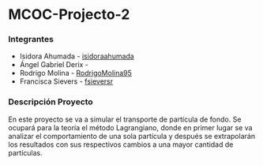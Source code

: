 # MCOC-Projecto-2
### Integrantes 
* Isidora Ahumada - [isidoraahumada](https://github.com/isidoraahumada)
* Ángel Gabriel Derix - 
* Rodrigo Molina - [RodrigoMolina95](https://github.com/RodrigoMolina95)
* Francisca Sievers - [fsieversr](https://github.com/fsieversr)
### Descripción Proyecto
En este proyecto se va a simular el transporte de partícula de fondo. Se ocupará para la teoría el método Lagrangiano, donde en primer lugar se va analizar el comportamiento de una sola partícula y después se extrapolarán los resultados con sus respectivos cambios a una mayor cantidad de partículas.

